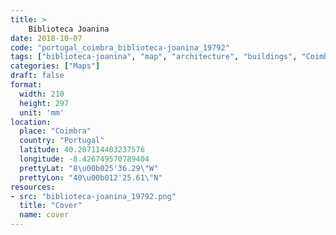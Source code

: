 ```yaml
---
title: > 
    Biblioteca Joanina
date: 2018-10-07
code: "portugal_coimbra_biblioteca-joanina_19792"
tags: ["biblioteca-joanina", "map", "architecture", "buildings", "Coimbra", "Portugal"]
categories: ["Maps"]
draft: false
format:
  width: 210
  height: 297
  unit: 'mm'
location:
  place: "Coimbra"
  country: "Portugal"
  latitude: 40.207114403237576
  longitude: -8.426749570789404
  prettyLat: "8\u00b025'36.29\"W"
  prettyLon: "40\u00b012'25.61\"N"
resources:
- src: "biblioteca-joanina_19792.png"
  title: "Cover"
  name: cover
---
```

